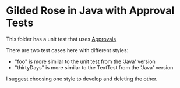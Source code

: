# Gilded Rose in Java with Approval Tests

This folder has a unit test that uses [Approvals](https://github.com/approvals/approvaltests.java)

There are two test cases here with different styles:

* "foo" is more similar to the unit test from the 'Java' version
* "thirtyDays" is more similar to the TextTest from the 'Java' version

I suggest choosing one style to develop and deleting the other.
